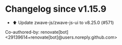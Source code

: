# Changelog since v1.15.9
- ⬆️ Update zwave-js/zwave-js-ui to v8.25.0 (#571)

Co-authored-by: renovate[bot] <29139614+renovate[bot]@users.noreply.github.com> 
